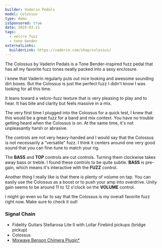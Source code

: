 ```yaml
---
builder: Vaderin Pedals
model: Colossus
type: demo
isSponsored: true
date: 2024-03-21
tags:
  - velcro fuzz
  - tone bender
externalLinks:
  builderLink: https://vaderin.com/shop/colossus/
---
```


The Colossus by Vaderin Pedals is a Tone Bender-inspired fuzz pedal that has all my favorite fuzz tones neatly packed into a sexy enclosure.

I knew that Vaderin regularly puts out nice looking and awesome sounding dirt boxes. But the Colossus is just the perfect fuzz I didn't know I was looking for all this time.

It leans toward a velcro-fuzz texture that is very pleasing to play and to hear. It has bite and clarity but feels massive in a mix.

The very first time I plugged into the Colossus for a quick test, I knew that this would be a great fuzz for a band and mix context. You have no trouble getting heard when the Colossus is on. At the same time, it's not unpleasantly harsh or abrasive.

The controls are not very heavy-handed and I would say that the Colossus is not necessarily a "versatile" fuzz. I think it centers around one very good sound that you can fine-tune to match your rig.

The **BASS** and **TOP** controls are cut controls. Turning them clockwise takes away bass or treble. I found these controls to be quite subtle. **BASS** is pre-gain, which means it's interactive with the **FUZZ** control.

Another thing I really like is that there is plenty of volume on tap. You can easily use the Colossus as a boost or to push your amp into overdrive. Unity gain seems to be around 11 to 12 o'clock on the **VOLUME** control.

I might go even so far to say that the Colossus is my overall favorite fuzz right now. Make sure to check it out!

### Signal Chain

- Fidelity Guitars Stellarosa Lite II with Lollar Firebird pickups (bridge pickup)
- Colossus
- [Mixwave Benson Chimera Plugin\*](https://sweetwater.sjv.io/B0N2PL)
